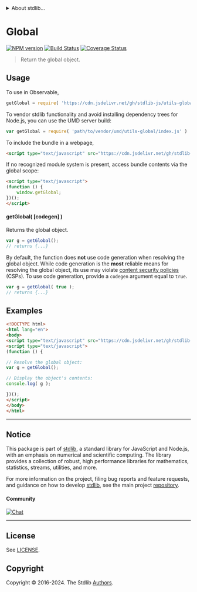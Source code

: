 <!--

@license Apache-2.0

Copyright (c) 2018 The Stdlib Authors.

Licensed under the Apache License, Version 2.0 (the "License");
you may not use this file except in compliance with the License.
You may obtain a copy of the License at

   http://www.apache.org/licenses/LICENSE-2.0

Unless required by applicable law or agreed to in writing, software
distributed under the License is distributed on an "AS IS" BASIS,
WITHOUT WARRANTIES OR CONDITIONS OF ANY KIND, either express or implied.
See the License for the specific language governing permissions and
limitations under the License.

-->


<details>
  <summary>
    About stdlib...
  </summary>
  <p>We believe in a future in which the web is a preferred environment for numerical computation. To help realize this future, we've built stdlib. stdlib is a standard library, with an emphasis on numerical and scientific computation, written in JavaScript (and C) for execution in browsers and in Node.js.</p>
  <p>The library is fully decomposable, being architected in such a way that you can swap out and mix and match APIs and functionality to cater to your exact preferences and use cases.</p>
  <p>When you use stdlib, you can be absolutely certain that you are using the most thorough, rigorous, well-written, studied, documented, tested, measured, and high-quality code out there.</p>
  <p>To join us in bringing numerical computing to the web, get started by checking us out on <a href="https://github.com/stdlib-js/stdlib">GitHub</a>, and please consider <a href="https://opencollective.com/stdlib">financially supporting stdlib</a>. We greatly appreciate your continued support!</p>
</details>

# Global

[![NPM version][npm-image]][npm-url] [![Build Status][test-image]][test-url] [![Coverage Status][coverage-image]][coverage-url] <!-- [![dependencies][dependencies-image]][dependencies-url] -->

> Return the global object.

<!-- Section to include introductory text. Make sure to keep an empty line after the intro `section` element and another before the `/section` close. -->

<section class="intro">

</section>

<!-- /.intro -->

<!-- Package usage documentation. -->



<section class="usage">

## Usage

To use in Observable,

```javascript
getGlobal = require( 'https://cdn.jsdelivr.net/gh/stdlib-js/utils-global@umd/browser.js' )
```

To vendor stdlib functionality and avoid installing dependency trees for Node.js, you can use the UMD server build:

```javascript
var getGlobal = require( 'path/to/vendor/umd/utils-global/index.js' )
```

To include the bundle in a webpage,

```html
<script type="text/javascript" src="https://cdn.jsdelivr.net/gh/stdlib-js/utils-global@umd/browser.js"></script>
```

If no recognized module system is present, access bundle contents via the global scope:

```html
<script type="text/javascript">
(function () {
    window.getGlobal;
})();
</script>
```

#### getGlobal( \[codegen] )

Returns the global object.

```javascript
var g = getGlobal();
// returns {...}
```

By default, the function does **not** use code generation when resolving the global object. While code generation is the **most** reliable means for resolving the global object, its use may violate [content security policies][mdn-csp] (CSPs). To use code generation, provide a `codegen` argument equal to `true`.

```javascript
var g = getGlobal( true );
// returns {...}
```

</section>

<!-- /.usage -->

<!-- Package usage notes. Make sure to keep an empty line after the `section` element and another before the `/section` close. -->

<section class="notes">

</section>

<!-- /.notes -->

<!-- Package usage examples. -->

<section class="examples">

## Examples

<!-- eslint no-undef: "error" -->

```html
<!DOCTYPE html>
<html lang="en">
<body>
<script type="text/javascript" src="https://cdn.jsdelivr.net/gh/stdlib-js/utils-global@umd/browser.js"></script>
<script type="text/javascript">
(function () {

// Resolve the global object:
var g = getGlobal();

// Display the object's contents:
console.log( g );

})();
</script>
</body>
</html>
```

</section>

<!-- /.examples -->

<!-- Section to include cited references. If references are included, add a horizontal rule *before* the section. Make sure to keep an empty line after the `section` element and another before the `/section` close. -->

<section class="references">

</section>

<!-- /.references -->

<!-- Section for related `stdlib` packages. Do not manually edit this section, as it is automatically populated. -->

<section class="related">

</section>

<!-- /.related -->

<!-- Section for all links. Make sure to keep an empty line after the `section` element and another before the `/section` close. -->


<section class="main-repo" >

* * *

## Notice

This package is part of [stdlib][stdlib], a standard library for JavaScript and Node.js, with an emphasis on numerical and scientific computing. The library provides a collection of robust, high performance libraries for mathematics, statistics, streams, utilities, and more.

For more information on the project, filing bug reports and feature requests, and guidance on how to develop [stdlib][stdlib], see the main project [repository][stdlib].

#### Community

[![Chat][chat-image]][chat-url]

---

## License

See [LICENSE][stdlib-license].


## Copyright

Copyright &copy; 2016-2024. The Stdlib [Authors][stdlib-authors].

</section>

<!-- /.stdlib -->

<!-- Section for all links. Make sure to keep an empty line after the `section` element and another before the `/section` close. -->

<section class="links">

[npm-image]: http://img.shields.io/npm/v/@stdlib/utils-global.svg
[npm-url]: https://npmjs.org/package/@stdlib/utils-global

[test-image]: https://github.com/stdlib-js/utils-global/actions/workflows/test.yml/badge.svg?branch=main
[test-url]: https://github.com/stdlib-js/utils-global/actions/workflows/test.yml?query=branch:main

[coverage-image]: https://img.shields.io/codecov/c/github/stdlib-js/utils-global/main.svg
[coverage-url]: https://codecov.io/github/stdlib-js/utils-global?branch=main

<!--

[dependencies-image]: https://img.shields.io/david/stdlib-js/utils-global.svg
[dependencies-url]: https://david-dm.org/stdlib-js/utils-global/main

-->

[chat-image]: https://img.shields.io/gitter/room/stdlib-js/stdlib.svg
[chat-url]: https://app.gitter.im/#/room/#stdlib-js_stdlib:gitter.im

[stdlib]: https://github.com/stdlib-js/stdlib

[stdlib-authors]: https://github.com/stdlib-js/stdlib/graphs/contributors

[umd]: https://github.com/umdjs/umd
[es-module]: https://developer.mozilla.org/en-US/docs/Web/JavaScript/Guide/Modules

[deno-url]: https://github.com/stdlib-js/utils-global/tree/deno
[deno-readme]: https://github.com/stdlib-js/utils-global/blob/deno/README.md
[umd-url]: https://github.com/stdlib-js/utils-global/tree/umd
[umd-readme]: https://github.com/stdlib-js/utils-global/blob/umd/README.md
[esm-url]: https://github.com/stdlib-js/utils-global/tree/esm
[esm-readme]: https://github.com/stdlib-js/utils-global/blob/esm/README.md
[branches-url]: https://github.com/stdlib-js/utils-global/blob/main/branches.md

[stdlib-license]: https://raw.githubusercontent.com/stdlib-js/utils-global/main/LICENSE

[mdn-csp]: https://developer.mozilla.org/en-US/docs/Web/HTTP/CSP

</section>

<!-- /.links -->
